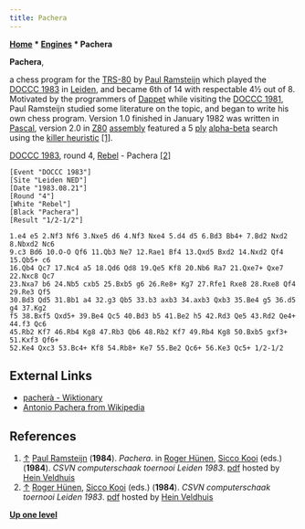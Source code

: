 ```yaml
---
title: Pachera
---
```

**[Home](Home "Home") \* [Engines](Engines "Engines") \* Pachera**


**Pachera**,  

a chess program for the [TRS-80](TRS-80 "TRS-80") by [Paul Ramsteijn](index.php?title=Paul_Ramsteijn&action=edit&redlink=1 "Paul Ramsteijn (page does not exist)") which played the [DOCCC 1983](DOCCC_1983 "DOCCC 1983") in [Leiden](https://en.wikipedia.org/wiki/Leiden), and became 6th of 14 with respectable 4½ out of 8. Motivated by the programmers of [Dappet](Dappet "Dappet") while visiting the [DOCCC 1981](DOCCC_1981 "DOCCC 1981"), Paul Ramsteijn studied some literature on the topic, and began to write his own chess program. Version 1.0 finished in January 1982 was written in [Pascal](Pascal "Pascal"), version 2.0 in [Z80](Z80 "Z80") [assembly](Assembly "Assembly") featured a 5 [ply](Ply "Ply") [alpha-beta](Alpha-Beta "Alpha-Beta") search using the [killer heuristic](Killer_Heuristic "Killer Heuristic") <a id="cite-note-1" href="#cite-ref-1">[1]</a>. 






[DOCCC 1983](DOCCC_1983 "DOCCC 1983"), round 4, [Rebel](Rebel "Rebel") - Pachera <a id="cite-note-2" href="#cite-ref-2">[2]</a>




```
[Event "DOCCC 1983"]
[Site "Leiden NED"]
[Date "1983.08.21"]
[Round "4"]
[White "Rebel"]
[Black "Pachera"]
[Result "1/2-1/2"]

1.e4 e5 2.Nf3 Nf6 3.Nxe5 d6 4.Nf3 Nxe4 5.d4 d5 6.Bd3 Bb4+ 7.Bd2 Nxd2 8.Nbxd2 Nc6 
9.c3 Bd6 10.O-O Qf6 11.Qb3 Ne7 12.Rae1 Bf4 13.Qxd5 Bxd2 14.Nxd2 Qf4 15.Qb5+ c6 
16.Qb4 Qc7 17.Nc4 a5 18.Qd6 Qd8 19.Qe5 Kf8 20.Nb6 Ra7 21.Qxe7+ Qxe7 22.Nxc8 Qc7 
23.Nxa7 b6 24.Nb5 cxb5 25.Bxb5 g6 26.Re8+ Kg7 27.Rfe1 Rxe8 28.Rxe8 Qf4 29.Re3 Qf5 
30.Bd3 Qd5 31.Bb1 a4 32.g3 Qb5 33.b3 axb3 34.axb3 Qxb3 35.Be4 g5 36.d5 g4 37.Kg2 
f5 38.Bxf5 Qxd5+ 39.Be4 Qc5 40.Bd3 b5 41.Be2 h5 42.Rd3 Qe5 43.Rd2 Qe4+ 44.f3 Qc6 
45.Rb2 Kf7 46.Rb4 Kg8 47.Rb3 Qb6 48.Rb2 Kf7 49.Rb4 Kg8 50.Bxb5 gxf3+ 51.Kxf3 Qf6+ 
52.Ke4 Qxc3 53.Bc4+ Kf8 54.Rb8+ Ke7 55.Be2 Qc6+ 56.Ke3 Qc5+ 1/2-1/2

```

## External Links


* [pacherà - Wiktionary](https://en.wiktionary.org/wiki/pacher%C3%A0)
* [Antonio Pachera from Wikipedia](https://en.wikipedia.org/wiki/Antonio_Pachera)


## References


1. <a id="cite-ref-1" href="#cite-note-1">↑</a> [Paul Ramsteijn](index.php?title=Paul_Ramsteijn&action=edit&redlink=1 "Paul Ramsteijn (page does not exist)") (**1984**). *Pachera*. in [Roger Hünen](Roger_H%C3%BCnen "Roger Hünen"), [Sicco Kooi](index.php?title=Sicco_Kooi&action=edit&redlink=1 "Sicco Kooi (page does not exist)") (eds.) (**1984**). *CSVN computerschaak toernooi Leiden 1983*. [pdf](http://www.schaakcomputers.nl/hein_veldhuis/database/files/08-1984,%20toernooibulletin%20van%20het%20Nederlands%20kampioenschap%20computerschaak%201983.pdf) hosted by [Hein Veldhuis](Hein_Veldhuis "Hein Veldhuis")
2. <a id="cite-ref-2" href="#cite-note-2">↑</a> [Roger Hünen](Roger_H%C3%BCnen "Roger Hünen"), [Sicco Kooi](index.php?title=Sicco_Kooi&action=edit&redlink=1 "Sicco Kooi (page does not exist)") (eds.) (**1984**). *CSVN computerschaak toernooi Leiden 1983*. [pdf](http://www.schaakcomputers.nl/hein_veldhuis/database/files/08-1984,%20toernooibulletin%20van%20het%20Nederlands%20kampioenschap%20computerschaak%201983.pdf) hosted by [Hein Veldhuis](Hein_Veldhuis "Hein Veldhuis")

**[Up one level](Engines "Engines")**







 
